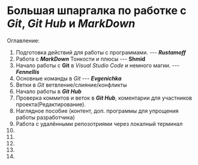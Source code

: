# Большая шпаргалка по работке с *Git*, *Git Hub* и *MarkDown*
Оглавление:
1. Подготовка действий для работы с программами. --- **_Rustamoff_**
2. Работа с **_MarkDown_** Тонкости и плюсы --- **__Shmid__**
3. Начало работы с **Git** в *Visual Studio Code* и немного магии. --- **_Fennellis_**
4. Основные команды в *Git* --- **_Evgenichka_**
5. Ветки в *Git* ветвление/слияние/конфликты
6. Начало работы в **_Git Hub_**
7. Проверка коммитов и веток в **_Git Hub_**, коментарии для участников проекта(Редактирование).
8. Наглядное пособие (контент, доп. программы для упрощения работы разработчика)
10. Работа с удалёнными репозотриями через локалный терминал
11. 
12.
13.
14.
15.
